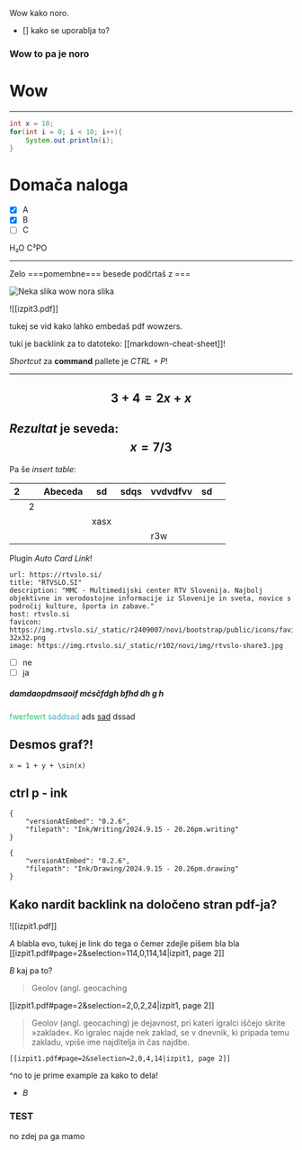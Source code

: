 Wow kako noro.
- [] kako se uporablja to?

### Wow to pa je noro
# Wow
---
```java
int x = 10;
for(int i = 0; i < 10; i++){
	System.out.println(i);
}
```

# Domača naloga
- [x] A
- [x] B
- [ ] C

H₂O
C³PO

---

Zelo ===pomembne=== besede podčrtaš z ===

![Neka slika](https://www.pc-komenda.si/uploads/zemljevidi/slovenija_komenda.jpg)
wow nora slika

![[izpit3.pdf]]

tukej se vid kako lahko embedaš pdf wowzers.

tuki je backlink za to datoteko: [[markdown-cheat-sheet]]!

*Shortcut* za **command** pallete je *CTRL + P*!

---
$$
3 + 4 = 2x + x
$$
---
*Rezultat* je seveda:
$$
x = 7 / 3
$$
---

Pa še *insert table*:

| 2   |     | Abeceda | sd   | sdqs | vvdvdfvv | sd  |     |
| --- | --- | ------- | ---- | ---- | -------- | --- | --- |
|     | 2   |         |      |      |          |     |     |
|     |     |         | xasx |      |          |     |     |
|     |     |         |      |      | r3w      |     |     |

Plugin *Auto Card Link*!


```cardlink
url: https://rtvslo.si/
title: "RTVSLO.SI"
description: "MMC - Multimedijski center RTV Slovenija. Najbolj objektivne in verodostojne informacije iz Slovenije in sveta, novice s področij kulture, športa in zabave."
host: rtvslo.si
favicon: https://img.rtvslo.si/_static/r2409007/novi/bootstrap/public/icons/favicon-32x32.png
image: https://img.rtvslo.si/_static/r102/novi/img/rtvslo-share3.jpg
```


- [ ] ne
- [ ] ja

##### damdaopdmsaoif mćsčfdgh bfhd dh g h
<font color="#2DC26B">fwerfewrt</font> <font color="#4bacc6">saddsad</font> ads <u>sad</u> dssad

## Desmos graf?!
``` desmos-graph
x = 1 + y + \sin(x)
```


## ctrl p - ink


```handwritten-ink
{
	"versionAtEmbed": "0.2.6",
	"filepath": "Ink/Writing/2024.9.15 - 20.26pm.writing"
}
```

```handdrawn-ink
{
	"versionAtEmbed": "0.2.6",
	"filepath": "Ink/Drawing/2024.9.15 - 20.26pm.drawing"
}
```
## Kako nardit backlink na določeno stran pdf-ja?
![[izpit1.pdf]]

*A* blabla evo, tukej je link do tega o čemer zdejle pišem bla bla [[izpit1.pdf#page=2&selection=114,0,114,14|izpit1, page 2]]


*B* kaj pa to? 

> Geolov (angl. geocaching

[[izpit1.pdf#page=2&selection=2,0,2,24|izpit1, page 2]]

> Geolov (angl. geocaching) je dejavnost, pri kateri igralci iščejo skrite »zaklade«. Ko igralec najde nek zaklad, se v dnevnik, ki pripada temu zakladu, vpiše ime najditelja in čas najdbe.

	[[izpit1.pdf#page=2&selection=2,0,4,14|izpit1, page 2]]
^no to je prime example za kako to dela!


- *B* 

### TEST
no zdej pa ga mamo


